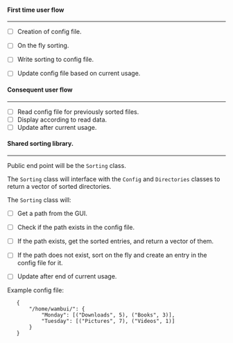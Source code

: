 #### First time user flow

---

- [ ] Creation of config file.  
- [ ] On the fly sorting.  
- [ ] Write sorting to config file.  
- [ ] Update config file based on current usage.


#### Consequent user flow

---

- [ ] Read config file for previously sorted files.  
- [ ] Display according to read data.  
- [ ] Update after current usage.

#### Shared sorting library.

---

Public end point will be the `Sorting` class.

The `Sorting` class will interface with the `Config` and `Directories` classes to return a vector of sorted directories.

The `Sorting` class will:  
   - [ ] Get a path from the GUI.
   - [ ] Check if the path exists in the config file.
   - [ ] If the path exists, get the sorted entries, and return a vector of them.
   - [ ] If the path does not exist, sort on the fly and create an entry in the config file for it.
   - [ ] Update after end of current usage.


Example config file:

```
   {
       "/home/wambui/": {
           "Monday": [("Downloads", 5), ("Books", 3)],
           "Tuesday": [("Pictures", 7), ("Videos", 1)]
       }
   }
```